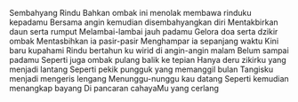 Sembahyang Rindu
Bahkan ombak ini menolak membawa rinduku kepadamu
Bersama angin kemudian disembahyangkan diri
Mentakbirkan daun serta rumput
Melambai-lambai jauh padamu
Gelora doa serta dzikir ombak
Mentasbihkan ia pasir-pasir
Menghampar ia sepanjang waktu
Kini baru kupahami
Rindu bertahun ku wirid di angin-angin malam
Belum sampai padamu
Seperti juga ombak pulang balik ke tepian
Hanya deru zikirku yang menjadi lantang
Seperti pekik pungguk yang memanggil bulan
Tangisku menjadi mengeris lengang
Menunggu-nunggu kau datang
Seperti kemudian menangkap bayang
Di pancaran cahayaMu yang cerlang
